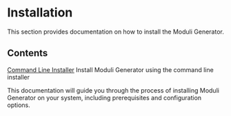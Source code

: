 # Installation

This section provides documentation on how to install the Moduli Generator.

## Contents

[Command Line Installer](installation/command_line_installer.md)
Install Moduli Generator using the command line installer

This documentation will guide you through the process of installing Moduli Generator on your system, including
prerequisites and configuration options.